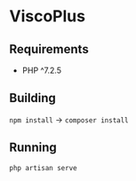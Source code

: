 # ViscoPlus

## Requirements
* PHP ^7.2.5

## Building
`npm install` -> `composer install`

## Running
`php artisan serve`
